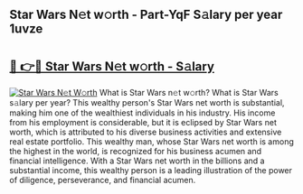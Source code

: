## Star Wars N𝚎t w𝚘rth - Part-YqF S𝚊lary per year 1uvze

# <h2><a href="http://gc4eg0p.nevu.top/?p=Star+Wars">🔗 👉🔴 Star Wars N𝚎t w𝚘rth - S𝚊lary</a></h2>

[![Star Wars N𝚎t W𝚘rth](https://i.imgur.com/Oavwk0R.jpeg)](http://gc4eg0p.nevu.top/?p=Star+Wars)
What is Star Wars n𝚎t w𝚘rth? What is Star Wars s𝚊lary per year?
This wealthy person's Star Wars net worth is substantial, making him one of the wealthiest individuals in his industry. His income from his employment is considerable, but it is eclipsed by Star Wars net worth, which is attributed to his diverse business activities and extensive real estate portfolio. This wealthy man, whose Star Wars net worth is among the highest in the world, is recognized for his business acumen and financial intelligence. With a Star Wars net worth in the billions and a substantial income, this wealthy person is a leading illustration of the power of diligence, perseverance, and financial acumen.
